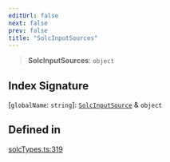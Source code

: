 ```yaml
---
editUrl: false
next: false
prev: false
title: "SolcInputSources"
---
```


> **SolcInputSources**: `object`

## Index Signature

 \[`globalName`: `string`\]: [`SolcInputSource`](/reference/tevm/solc/type-aliases/solcinputsource/) & `object`

## Defined in

[solcTypes.ts:319](https://github.com/evmts/tevm-monorepo/blob/main/bundler-packages/solc/src/solcTypes.ts#L319)

